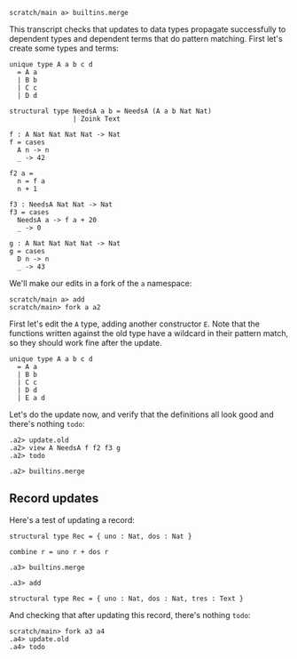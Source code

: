 
```ucm:hide
scratch/main a> builtins.merge
```

This transcript checks that updates to data types propagate successfully to dependent types and dependent terms that do pattern matching. First let's create some types and terms:

```unison:hide
unique type A a b c d
  = A a
  | B b
  | C c
  | D d

structural type NeedsA a b = NeedsA (A a b Nat Nat)
                | Zoink Text

f : A Nat Nat Nat Nat -> Nat
f = cases
  A n -> n
  _ -> 42

f2 a =
  n = f a
  n + 1

f3 : NeedsA Nat Nat -> Nat
f3 = cases
  NeedsA a -> f a + 20
  _ -> 0

g : A Nat Nat Nat Nat -> Nat
g = cases
  D n -> n
  _ -> 43
```

We'll make our edits in a fork of the `a` namespace:

```ucm
scratch/main a> add
scratch/main> fork a a2
```

First let's edit the `A` type, adding another constructor `E`. Note that the functions written against the old type have a wildcard in their pattern match, so they should work fine after the update.

```unison:hide
unique type A a b c d
  = A a
  | B b
  | C c
  | D d
  | E a d
```

Let's do the update now, and verify that the definitions all look good and there's nothing `todo`:

```ucm
.a2> update.old
.a2> view A NeedsA f f2 f3 g
.a2> todo
```

```ucm:hide
.a2> builtins.merge
```

## Record updates

Here's a test of updating a record:

```unison
structural type Rec = { uno : Nat, dos : Nat }

combine r = uno r + dos r
```

```ucm:hide
.a3> builtins.merge
```

```ucm
.a3> add
```

```unison
structural type Rec = { uno : Nat, dos : Nat, tres : Text }
```

And checking that after updating this record, there's nothing `todo`:

```ucm
scratch/main> fork a3 a4
.a4> update.old
.a4> todo
```
